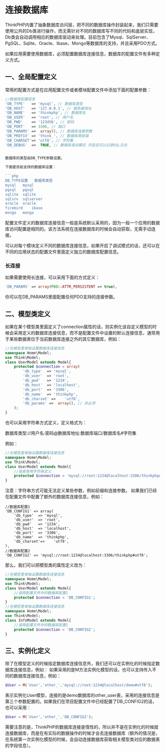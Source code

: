 # 连接数据库

ThinkPHP内置了抽象数据库访问层，把不同的数据库操作封装起来，我们只需要使用公共的Db类进行操作，而无需针对不同的数据库写不同的代码和底层实现，Db类会自动调用相应的数据库驱动来处理。目前包含了Mysql、SqlServer、PgSQL、Sqlite、Oracle、Ibase、Mongo等数据库的支持，并且采用PDO方式。

如果应用需要使用数据库，必须配置数据库连接信息，数据库的配置文件有多种定义方式。

## 一、全局配置定义

常用的配置方式是在应用配置文件或者模块配置文件中添加下面的配置参数：

```php
//数据库配置信息
'DB_TYPE'   => 'mysql', // 数据库类型
'DB_HOST'   => '127.0.0.1', // 服务器地址
'DB_NAME'   => 'thinkphp', // 数据库名
'DB_USER'   => 'root', // 用户名
'DB_PWD'    => '123456', // 密码
'DB_PORT'   => 3306, // 端口
'DB_PARAMS' =>  array(), // 数据库连接参数
'DB_PREFIX' => 'think_', // 数据库表前缀 
'DB_CHARSET'=> 'utf8', // 字符集
'DB_DEBUG'  =>  TRUE, // 数据库调试模式 开启后可以记录SQL日志


数据库的类型由DB_TYPE参数设置。

下面是目前支持的数据库设置：

```php
DB_TYPE设置	数据库类型
mysql	mysql
pgsql	pgsql
sqlite	sqlite
sqlsrv	sqlserver
oracle	oracle
firebird	ibase
mongo	mongo
```

配置文件定义的数据库连接信息一般是系统默认采用的，因为一般一个应用的数据库访问配置是相同的。该方法系统在连接数据库的时候会自动获取，无需手动连接。

可以对每个模块定义不同的数据库连接信息，如果开启了调试模式的话，还可以在不同的应用状态的配置文件里面定义独立的数据库配置信息。

### 长连接

如果需要使用长连接，可以采用下面的方式定义：

```php
'DB_PARAMS' => array(PDO::ATTR_PERSISTENT => true),
```

你可以在DB_PARAMS里面配置任何PDO支持的连接参数。

## 二、模型类定义

如果在某个模型类里面定义了connection属性的话，则实例化该自定义模型的时候会采用定义的数据库连接信息，而不是配置文件中设置的默认连接信息，通常用于某些数据表位于当前数据库连接之外的其它数据库，例如：

```php
//在模型里单独设置数据库连接信息
namespace Home\Model;
use Think\Model;
class UserModel extends Model{
    protected $connection = array(
        'db_type'  => 'mysql',
        'db_user'  => 'root',
        'db_pwd'   => '1234',
        'db_host'  => 'localhost',
        'db_port'  => '3306',
        'db_name'  => 'thinkphp',
        'db_charset' =>    'utf8',
        'db_params' =>  array(), // 非必须
    );
}
```
也可以采用字符串方式定义，定义格式为：

数据库类型://用户名:密码@数据库地址:数据库端口/数据库名#字符集

例如：

```php
//在模型里单独设置数据库连接信息
namespace Home\Model;
use Think\Model;
class UserModel extends Model{
    //或者使用字符串定义
    protected $connection = 'mysql://root:1234@localhost:3306/thinkphp#utf8';
}
```
注意：字符串方式可能无法定义某些参数，例如前缀和连接参数。
如果我们已经在配置文件中配置了额外的数据库连接信息，例如：

```
//数据库配置1
'DB_CONFIG1' => array(
    'db_type'  => 'mysql',
    'db_user'  => 'root',
    'db_pwd'   => '1234',
    'db_host'  => 'localhost',
    'db_port'  => '3306',
    'db_name'  => 'thinkphp',
    'db_charset'=>    'utf8',
),
//数据库配置2
'DB_CONFIG2' => 'mysql://root:1234@localhost:3306/thinkphp#utf8';
```

那么，我们可以把模型类的属性定义改为：

```php
//在模型里单独设置数据库连接信息
namespace Home\Model;
use Think\Model;
class UserModel extends Model{
    //调用配置文件中的数据库配置1
    protected $connection = 'DB_CONFIG1';
}
//在模型里单独设置数据库连接信息
namespace Home\Model;
use Think\Model;
class InfoModel extends Model{
    //调用配置文件中的数据库配置1
    protected $connection = 'DB_CONFIG2';
}
```
## 三、实例化定义

除了在模型定义的时候指定数据库连接信息外，我们还可以在实例化的时候指定数据库连接信息，例如： 如果采用的是M方法实例化模型的话，也可以支持传入不同的数据库连接信息，例如：

```php
$User = M('User','other_','mysql://root:1234@localhost/demo#utf8'); 
```
表示实例化User模型，连接的是demo数据库的other_user表，采用的连接信息是第三个参数配置的。如果我们在项目配置文件中已经配置了DB_CONFIG2的话，也可以采用：

```php
$User = M('User','other_','DB_CONFIG2'); 
```

需要注意的是，ThinkPHP的数据库连接是惰性的，所以并不是在实例化的时候就连接数据库，而是在有实际的数据操作的时候才会去连接数据库（额外的情况是，在系统第一次实例化模型的时候，会自动连接数据库获取相关模型类对应的数据表的字段信息）。